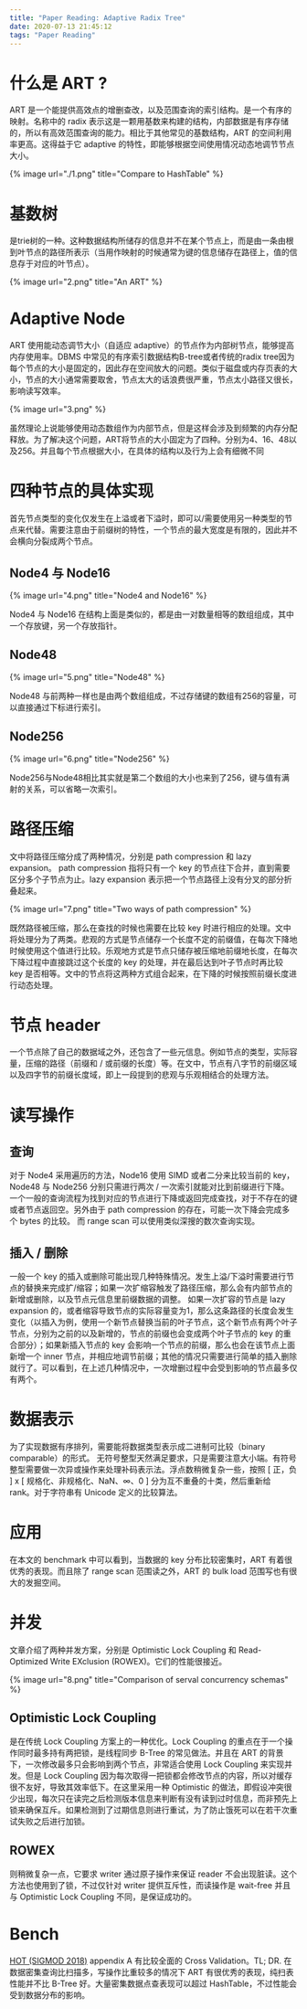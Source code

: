 ```yaml
---
title: "Paper Reading: Adaptive Radix Tree"
date: 2020-07-13 21:45:12
tags: "Paper Reading"
---
```


# 什么是 ART ?
ART 是一个能提供高效点的增删查改，以及范围查询的索引结构。是一个有序的映射。名称中的 radix 表示这是一颗用基数来构建的结构，内部数据是有序存储的，所以有高效范围查询的能力。相比于其他常见的基数结构，ART 的空间利用率更高。这得益于它 adaptive 的特性，即能够根据空间使用情况动态地调节节点大小。

{%  image
    url="./1.png"
    title="Compare to HashTable"
%}

# 基数树
是trie树的一种。这种数据结构所储存的信息并不在某个节点上，而是由一条由根到叶节点的路径所表示（当用作映射的时候通常为键的信息储存在路径上，值的信息存于对应的叶节点）。

{%  image
    url="2.png"
    title="An ART"
%}

# Adaptive Node
ART 使用能动态调节大小（自适应 adaptive）的节点作为内部树节点，能够提高内存使用率。DBMS 中常见的有序索引数据结构B-tree或者传统的radix tree因为每个节点的大小是固定的，因此存在空间放大的问题。类似于磁盘或内存页表的大小，节点的大小通常需要取舍，节点太大的话浪费很严重，节点太小路径又很长，影响读写效率。

{%  image
    url="3.png"
%}

虽然理论上说能够使用动态数组作为内部节点，但是这样会涉及到频繁的内存分配释放。为了解决这个问题，ART将节点的大小固定为了四种。分别为4、16、48以及256。并且每个节点根据大小，在具体的结构以及行为上会有细微不同

# 四种节点的具体实现

首先节点类型的变化仅发生在上溢或者下溢时，即可以/需要使用另一种类型的节点来代替。需要注意由于前缀树的特性，一个节点的最大宽度是有限的，因此并不会横向分裂成两个节点。

## Node4 与 Node16
{%  image
    url="4.png"
    title="Node4 and Node16"
%}

Node4 与 Node16 在结构上面是类似的，都是由一对数量相等的数组组成，其中一个存放键，另一个存放指针。

## Node48
{%  image
    url="5.png"
    title="Node48"
%}

Node48 与前两种一样也是由两个数组组成，不过存储键的数组有256的容量，可以直接通过下标进行索引。

## Node256
{%  image
    url="6.png"
    title="Node256"
%}

Node256与Node48相比其实就是第二个数组的大小也来到了256，键与值有满射的关系，可以省略一次索引。

# 路径压缩
文中将路径压缩分成了两种情况，分别是 path compression 和 lazy expansion。 path compression 指将只有一个 key 的节点往下合并，直到需要区分多个子节点为止。lazy expansion 表示把一个节点路径上没有分叉的部分折叠起来。

{%  image
    url="7.png"
    title="Two ways of path compression"
%}

既然路径被压缩，那么在查找的时候也需要在比较 key 时进行相应的处理。文中将处理分为了两类。悲观的方式是节点储存一个长度不定的前缀值，在每次下降地时候使用这个值进行比较。乐观地方式是节点只储存被压缩地前缀地长度，在每次下降过程中直接跳过这个长度的 key 的处理，并在最后达到叶子节点时再比较 key 是否相等。文中的节点将这两种方式组合起来，在下降的时候按照前缀长度进行动态处理。

# 节点 header
一个节点除了自己的数据域之外，还包含了一些元信息。例如节点的类型，实际容量，压缩的路径（前缀和 / 或前缀的长度）等。在文中，节点有八字节的前缀区域以及四字节的前缀长度域，即上一段提到的悲观与乐观相结合的处理方法。

# 读写操作
## 查询
对于 Node4 采用遍历的方法，Node16 使用 SIMD 或者二分来比较当前的 key，Node48 与 Node256 分别只需进行两次 / 一次索引就能对比到前缀进行下降。
一个一般的查询流程为找到对应的节点进行下降或返回完成查找，对于不存在的键或者节点返回空。另外由于 path compression 的存在，可能一次下降会完成多个 bytes 的比较。
而 range scan 可以使用类似深搜的数次查询实现。

## 插入 / 删除
一般一个 key 的插入或删除可能出现几种特殊情况。发生上溢/下溢时需要进行节点的替换来完成扩/缩容；如果一次扩缩容触发了路径压缩，那么会有内部节点的新增或删除，以及节点元信息里前缀数据的调整。
如果一次扩容的节点是 lazy expansion 的，或者缩容导致节点的实际容量变为1，那么这条路径的长度会发生变化（以插入为例，使用一个新节点替换当前的叶子节点，这个新节点有两个叶子节点，分别为之前的以及新增的，节点的前缀也会变成两个叶子节点的 key 的重合部分）；如果新插入节点的 key 会影响一个节点的前缀，那么也会在该节点上面新增一个 inner 节点，并相应地调节前缀；其他的情况只需要进行简单的插入删除就行了。可以看到，在上述几种情况中，一次增删过程中会受到影响的节点最多仅有两个。

# 数据表示
为了实现数据有序排列，需要能将数据类型表示成二进制可比较（binary comparable）的形式。
无符号整型天然满足要求，只是需要注意大小端。有符号整型需要做一次异或操作来处理补码表示法。浮点数稍微复杂一些，按照 [ 正，负 ] x [ 规格化、非规格化、NaN、∞、0 ] 分为互不重叠的十类，然后重新给 rank。对于字符串有 Unicode 定义的比较算法。

# 应用
在本文的 benchmark 中可以看到，当数据的 key 分布比较密集时，ART 有着很优秀的表现。而且除了 range scan 范围读之外，ART 的 bulk load 范围写也有很大的发掘空间。

# 并发
文章介绍了两种并发方案，分别是 Optimistic Lock Coupling 和 Read-Optimized Write EXclusion (ROWEX)。它们的性能很接近。

{%  image
    url="8.png"
    title="Comparison of serval concurrency schemas"
%}

## Optimistic Lock Coupling 
是在传统 Lock Coupling 方案上的一种优化。Lock Coupling 的重点在于一个操作同时最多持有两把锁，是线程同步 B-Tree 的常见做法。并且在 ART 的背景下，一次修改最多只会影响到两个节点，非常适合使用 Lock Coupling 来实现并发。但是 Lock Coupling 因为每次取得一把锁都会修改节点的内容，所以对缓存很不友好，导致其效率低下。在这里采用一种 Optimistic 的做法，即假设冲突很少出现，每次只在读完之后检测版本信息来判断有没有读到过时信息，而非预先上锁来确保互斥。如果检测到了过期信息则进行重试，为了防止饿死可以在若干次重试失败之后进行加锁。

## ROWEX
则稍微复杂一点，它要求 writer 通过原子操作来保证 reader 不会出现脏读。这个方法也使用到了锁，不过仅针对 writer 提供互斥性，而读操作是 wait-free 并且与 Optimistic Lock Coupling 不同，是保证成功的。

# Bench
[HOT (SIGMOD 2018)](https://dbis-informatik.uibk.ac.at/sites/default/files/2018-06/hot-height-optimized.pdf) appendix A 有比较全面的 Cross Validation。TL; DR. 在数据密集查询比扫描多，写操作比重较多的情况下 ART 有很优秀的表现，纯扫表性能并不比 B-Tree 好。大量密集数据点查表现可以超过 HashTable，不过性能会受到数据分布的影响。